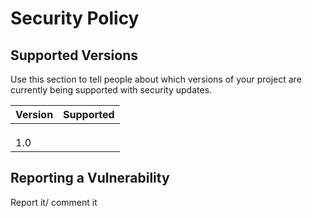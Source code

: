 # Security Policy

## Supported Versions

Use this section to tell people about which versions of your project are
currently being supported with security updates.

| Version | Supported          |
| ------- | ------------------ |
|         |                    |
|         |                    |
|         |                    |
| 1.0     |                    |

## Reporting a Vulnerability
 Report it/ comment it 
